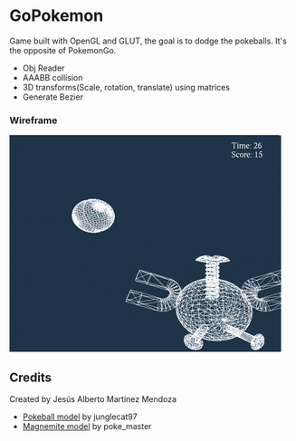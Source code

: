 # GoPokemon
Game built with OpenGL and GLUT, the goal is to dodge the pokeballs. It's the opposite of PokemonGo.
 - Obj Reader
 - AAABB collision
 - 3D transforms(Scale, rotation, translate) using matrices
 - Generate Bezier

### Wireframe
![](https://raw.githubusercontent.com/jesusmartinoza/GoPokemon/master/Readme%20assets/wireframe.gif)

## Credits
Created by Jesús Alberto Martínez Mendoza
- [Pokeball model](http://tf3dm.com/3d-model/pokemon-ball-23563.html) by junglecat97
- [Magnemite model](http://tf3dm.com/3d-model/magnemite-pokemon-97504.html) by poke_master
